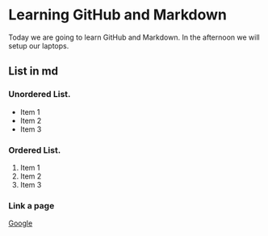 # Learning GitHub and Markdown

Today we are going to learn GitHub and Markdown. In the afternoon we will setup our laptops.

## List in md

### Unordered List.
 - Item 1
 - Item 2
 - Item 3

### Ordered List.
1. Item 1
2. Item 2
3. Item 3

### Link a page
[Google](http://www.google.com)
